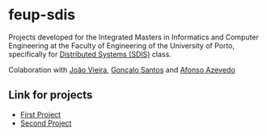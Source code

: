 # feup-sdis

Projects developed for the Integrated Masters in Informatics and Computer Engineering at the Faculty of Engineering of the University of Porto, specifically for [Distributed Systems (SDIS)](https://sigarra.up.pt/feup/en/UCURR_GERAL.FICHA_UC_VIEW?pv_ocorrencia_id=333650) class.

Colaboration with [João Vieira](https://github.com/vieirajlt), [Gonçalo Santos](https://github.com/gregueiras) and [Afonso Azevedo](https://github.com/4-Z3r0)

## Link for projects

* [First Project](./project1)
* [Second Project](./proj2)
